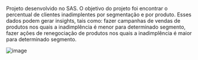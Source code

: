 Projeto desenvolvido no SAS.
O objetivo do projeto foi encontrar o percentual de clientes inadimplentes por segmentação e por produto. Esses dados podem gerar insights, tais como: fazer campanhas de 
vendas de produtos nos quais a inadimplência é  menor para determinado segmento, fazer ações de renegociação de produtos nos quais a inadimplência é maior para determinado segmento.

![image](https://github.com/anafabi1984/meurepositorio/assets/138622444/b9af87bb-4e4d-4bd5-b6a7-b48e0f4009a2)
